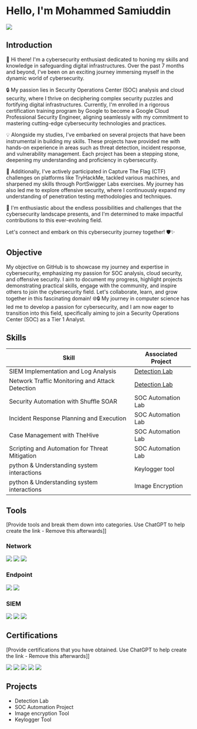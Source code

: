 # Hello, I'm Mohammed Samiuddin
<a href="www.linkedin.com/in/mohammed-samiuddin-0a68a925a"><img src="https://img.shields.io/badge/-LinkedIn-0072b1?&style=for-the-badge&logo=linkedin&logoColor=white" /></a>

## Introduction

👋 Hi there! I'm a cybersecurity enthusiast dedicated to honing my skills and knowledge in safeguarding digital infrastructures. Over the past 7 months and beyond, I've been on an exciting journey immersing myself in the dynamic world of cybersecurity.

🔒 My passion lies in Security Operations Center (SOC) analysis and cloud security, where I thrive on deciphering complex security puzzles and fortifying digital infrastructures. Currently, I'm enrolled in a rigorous certification training program by Google to become a Google Cloud Professional Security Engineer, aligning seamlessly with my commitment to mastering cutting-edge cybersecurity technologies and practices.

💡 Alongside my studies, I've embarked on several projects that have been instrumental in building my skills. These projects have provided me with hands-on experience in areas such as threat detection, incident response, and vulnerability management. Each project has been a stepping stone, deepening my understanding and proficiency in cybersecurity.

🌟 Additionally, I've actively participated in Capture The Flag (CTF) challenges on platforms like TryHackMe, tackled various machines, and sharpened my skills through PortSwigger Labs exercises. My journey has also led me to explore offensive security, where I continuously expand my understanding of penetration testing methodologies and techniques.

🚀 I'm enthusiastic about the endless possibilities and challenges that the cybersecurity landscape presents, and I'm determined to make impactful contributions to this ever-evolving field.

Let's connect and embark on this cybersecurity journey together! 🛡️✨

## Objective

My objective on GitHub is to showcase my journey and expertise in cybersecurity, emphasizing my passion for SOC analysis, cloud security, and offensive security. I aim to document my progress, highlight projects demonstrating practical skills, engage with the community, and inspire others to join the cybersecurity field. Let's collaborate, learn, and grow together in this fascinating domain! 🌐🔒
My journey in computer science has led me to develop a passion for cybersecurity, and I am now eager to transition into this field, specifically aiming to join a Security Operations Center (SOC) as a Tier 1 Analyst.

## Skills

| Skill                                         | Associated Project         |
|-----------------------------------------------|----------------------------|
| SIEM Implementation and Log Analysis          | <a href="https://google.com">Detection Lab</a>|
| Network Traffic Monitoring and Attack Detection | <a href="https://google.com">Detection Lab</a>|
| Security Automation with Shuffle SOAR         | SOC Automation Lab|
| Incident Response Planning and Execution      | SOC Automation Lab|
| Case Management with TheHive                  | SOC Automation Lab|
| Scripting and Automation for Threat Mitigation | SOC Automation Lab|
| python & Understanding system interactions    |  Keylogger tool  |
| python & Understanding system interactions    |  Image Encryption |


## Tools
[Provide tools and break them down into categories. Use ChatGPT to help create the link - Remove this afterwards]]

### Network
<div>
    <img src="https://img.shields.io/badge/-Wireshark-1679A7?&style=for-the-badge&logo=Wireshark&logoColor=white" />
    <img src="https://img.shields.io/badge/-Suricata-EF3B2D?&style=for-the-badge&logo=Suricata&logoColor=white" />
    <img src="https://img.shields.io/badge/-Zeek-777BB4?&style=for-the-badge&logo=Zeek&logoColor=white" />
</div>

### Endpoint
<div>
    <img src="https://img.shields.io/badge/-Microsoft_Defender_for_Endpoint-00A4EF?&style=for-the-badge&logo=Microsoft&logoColor=white" />
    <img src="https://img.shields.io/badge/-Velociraptor-4B275F?&style=for-the-badge&logo=Velociraptor&logoColor=white" />
</div>

### SIEM
<div>
    <img src="https://img.shields.io/badge/-Microsoft_Sentinel-0078D4?&style=for-the-badge&logo=Microsoft&logoColor=white" />
    <img src="https://img.shields.io/badge/-Splunk-000000?&style=for-the-badge&logo=Splunk&logoColor=white" />
    <img src="https://img.shields.io/badge/-Elastic-005571?&style=for-the-badge&logo=Elastic&logoColor=white" />
</div>

## Certifications
[Provide certifications that you have obtained. Use ChatGPT to help create the link - Remove this afterwards]]
<div>
<img src="https://img.shields.io/badge/-Security%2B-FF0000?&style=for-the-badge&logo=CompTIA&logoColor=white" />
<img src="https://img.shields.io/badge/-Network%2B-007ACC?&style=for-the-badge&logo=CompTIA&logoColor=white" />
<img src="https://img.shields.io/badge/-A%2B-4D4D4D?&style=for-the-badge&logo=CompTIA&logoColor=white" />
<img src="https://img.shields.io/badge/-CDSA-006400?&style=for-the-badge&logoColor=white" />
<img src="https://img.shields.io/badge/-CCD-000080?&style=for-the-badge&logoColor=white" />
</div>

## Projects
- Detection Lab
- SOC Automation Project
- Image encryption Tool
- Keylogger Tool
